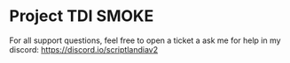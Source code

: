 # Project TDI SMOKE
For all support questions, feel free to open a ticket a ask me for help in my discord: https://discord.io/scriptlandiav2
